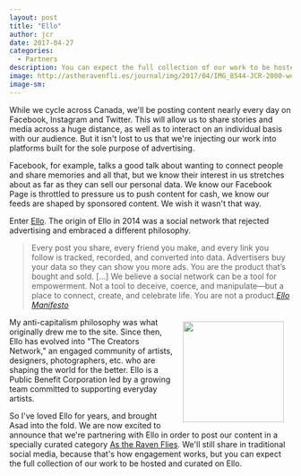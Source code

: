 ```yaml
---
layout: post
title: "Ello"
author: jcr
date: 2017-04-27
categories:
  - Partners
description: You can expect the full collection of our work to be hosted and curated on Ello.
image: http://astheravenfli.es/journal/img/2017/04/IMG_8544-JCR-2000-web.jpg
image-sm:
---
```


While we cycle across Canada, we'll be posting content nearly every day on Facebook, Instagram and Twitter. This will allow us to share stories and media across a huge distance, as well as to interact on an individual basis with our audience. But it isn't lost to us that we're injecting our work into platforms built for the sole purpose of advertising. 

Facebook, for example, talks a good talk about wanting to connect people and share memories and all that, but we know their interest in us stretches about as far as they can sell our personal data. We know our Facebook Page is throttled to pressure us to push content for cash, we know our feeds are shaped by sponsored content. We wish it wasn't that way.

Enter <a href="https://ello.co/" target="blank">Ello</a>. The origin of Ello in 2014 was a social network that rejected advertising and embraced a different philosophy.

<blockquote>Every post you share, every friend you make, and every link you follow is tracked, recorded, and converted into data. Advertisers buy your data so they can show you more ads. You are the product that’s bought and sold. [&hellip;] We believe a social network can be a tool for empowerment. Not a tool to deceive, coerce, and manipulate—but a place to connect, create, and celebrate life. You are not a product.<cite><a href="https://ello.co/wtf/about/ello-manifesto/" target="_blank">Ello Manifesto</a></cite></blockquote>

<a href="http://ello.com"><img src="http://astheravenfli.es/journal/img/2017/04/ello-180-web.png" class="logo" width="180" style="float:right;margin:0.5em 1em;"></a>

My anti-capitalism philosophy was what originally drew me to the site. Since then, Ello has evolved into "The Creators Network," an engaged community of artists, designers, photographers, etc. who are shaping the world for the better. Ello is a Public Benefit Corporation led by a growing team committed to supporting everyday artists. 

So I've loved Ello for years, and brought Asad into the fold. We are now excited to announce that we're partnering with Ello in order to post our content in a specially curated category <a href="https://ello.co/discover/as-the-raven-flies" target="blank">As the Raven Flies</a>. We'll still share in traditional social media, because that's how engagement works, but you can expect the full collection of our work to be hosted and curated on Ello.